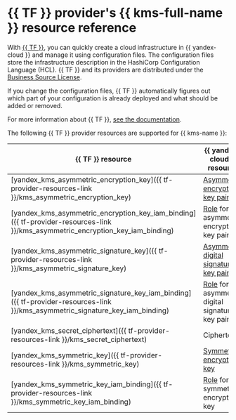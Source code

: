 # {{ TF }} provider's {{ kms-full-name }} resource reference

With [{{ TF }}](https://www.terraform.io/), you can quickly create a cloud infrastructure in {{ yandex-cloud }} and manage it using configuration files. The configuration files store the infrastructure description in the HashiCorp Configuration Language (HCL). {{ TF }} and its providers are distributed under the [Business Source License](https://github.com/hashicorp/terraform/blob/main/LICENSE).

If you change the configuration files, {{ TF }} automatically figures out which part of your configuration is already deployed and what should be added or removed.

For more information about {{ TF }}, [see the documentation](../tutorials/infrastructure-management/terraform-quickstart.md#install-terraform).

The following {{ TF }} provider resources are supported for {{ kms-name }}:

| **{{ TF }} resource** | **{{ yandex-cloud }} resource** |
| --- | --- |
| [yandex_kms_asymmetric_encryption_key]({{ tf-provider-resources-link }}/kms_asymmetric_encryption_key) | [Asymmetric encryption key pair](./concepts/asymmetric-encryption-key.md) |
| [yandex_kms_asymmetric_encryption_key_iam_binding]({{ tf-provider-resources-link }}/kms_asymmetric_encryption_key_iam_binding) | [Role](./security/index.md#roles-list) for an asymmetric encryption key pair |
| [yandex_kms_asymmetric_signature_key]({{ tf-provider-resources-link }}/kms_asymmetric_signature_key) | [Asymmetric digital signature key pair](./concepts/asymmetric-signature-key.md) |
| [yandex_kms_asymmetric_signature_key_iam_binding]({{ tf-provider-resources-link }}/kms_asymmetric_signature_key_iam_binding) | [Role](./security/index.md#roles-list) for an asymmetric digital signature key pair |
| [yandex_kms_secret_ciphertext]({{ tf-provider-resources-link }}/kms_secret_ciphertext) | Ciphertext |
| [yandex_kms_symmetric_key]({{ tf-provider-resources-link }}/kms_symmetric_key) | [Symmetric encryption key](./concepts/key.md) |
| [yandex_kms_symmetric_key_iam_binding]({{ tf-provider-resources-link }}/kms_symmetric_key_iam_binding) | [Role](./security/index.md#roles-list) for a symmetric encryption key |